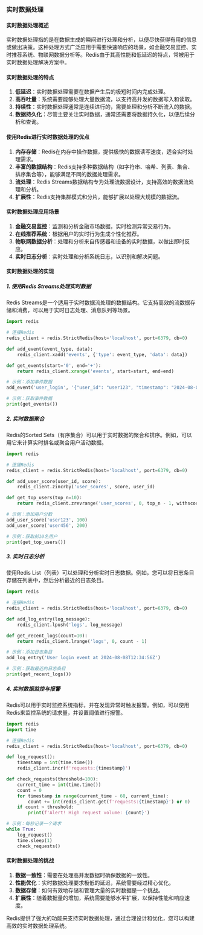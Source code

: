 ### 实时数据处理

#### 实时数据处理概述

实时数据处理指的是在数据生成的瞬间进行处理和分析，以便尽快获得有用的信息或做出决策。这种处理方式广泛应用于需要快速响应的场景，如金融交易监控、实时推荐系统、物联网数据分析等。Redis由于其高性能和低延迟的特点，常被用于实时数据处理解决方案中。

#### 实时数据处理的特点

1. **低延迟**：实时数据处理需要在数据产生后的极短时间内完成处理。
2. **高吞吐量**：系统需要能够处理大量数据流，以支持高并发的数据写入和读取。
3. **持续性**：实时数据处理通常是连续进行的，需要处理和分析不断流入的数据。
4. **数据持久化**：尽管主要关注实时数据，通常还需要将数据持久化，以便后续分析和查询。

#### 使用Redis进行实时数据处理的优点

1. **内存存储**：Redis在内存中操作数据，提供极快的数据读写速度，适合实时处理需求。
2. **丰富的数据结构**：Redis支持多种数据结构（如字符串、哈希、列表、集合、排序集合等），能够满足不同的数据处理需求。
3. **流处理**：Redis Streams数据结构专为处理流数据设计，支持高效的数据流处理和分析。
4. **扩展性**：Redis支持集群模式和分片，能够扩展以处理大规模的数据流。

#### 实时数据处理应用场景

1. **金融交易监控**：监测和分析金融市场数据，实时检测异常交易行为。
2. **在线推荐系统**：根据用户的实时行为生成个性化推荐。
3. **物联网数据分析**：处理和分析来自传感器和设备的实时数据，以做出即时反应。
4. **实时日志分析**：实时处理和分析系统日志，以识别和解决问题。

#### 实时数据处理的实现

##### 1. 使用Redis Streams处理实时数据

Redis Streams是一个适用于实时数据流处理的数据结构。它支持高效的流数据存储和消费，可以用于实时日志处理、消息队列等场景。

```python
import redis

# 连接Redis
redis_client = redis.StrictRedis(host='localhost', port=6379, db=0)

def add_event(event_type, data):
    redis_client.xadd('events', {'type': event_type, 'data': data})

def get_events(start='0', end='+'):
    return redis_client.xrange('events', start=start, end=end)

# 示例：添加事件数据
add_event('user_login', '{"user_id": "user123", "timestamp": "2024-08-08T12:34:56Z"}')

# 示例：获取事件数据
print(get_events())
```

##### 2. 实时数据聚合

Redis的Sorted Sets（有序集合）可以用于实时数据的聚合和排序。例如，可以用它来计算实时排名或聚合用户活动数据。

```python
import redis

# 连接Redis
redis_client = redis.StrictRedis(host='localhost', port=6379, db=0)

def add_user_score(user_id, score):
    redis_client.zincrby('user_scores', score, user_id)

def get_top_users(top_n=10):
    return redis_client.zrevrange('user_scores', 0, top_n - 1, withscores=True)

# 示例：添加用户分数
add_user_score('user123', 100)
add_user_score('user456', 200)

# 示例：获取前10名用户
print(get_top_users())
```

##### 3. 实时日志分析

使用Redis List（列表）可以处理和分析实时日志数据。例如，您可以将日志条目存储在列表中，然后分析最近的日志条目。

```python
import redis

# 连接Redis
redis_client = redis.StrictRedis(host='localhost', port=6379, db=0)

def add_log_entry(log_message):
    redis_client.lpush('logs', log_message)

def get_recent_logs(count=10):
    return redis_client.lrange('logs', 0, count - 1)

# 示例：添加日志条目
add_log_entry('User login event at 2024-08-08T12:34:56Z')

# 示例：获取最近的日志条目
print(get_recent_logs())
```

##### 4. 实时数据监控与报警

Redis可以用于实时监控系统指标，并在发现异常时触发报警。例如，可以使用Redis来监控系统的请求量，并设置阈值进行报警。

```python
import redis
import time

# 连接Redis
redis_client = redis.StrictRedis(host='localhost', port=6379, db=0)

def log_request():
    timestamp = int(time.time())
    redis_client.incr(f'requests:{timestamp}')

def check_requests(threshold=100):
    current_time = int(time.time())
    count = 0
    for timestamp in range(current_time - 60, current_time):
        count += int(redis_client.get(f'requests:{timestamp}') or 0)
    if count > threshold:
        print(f'Alert! High request volume: {count}')

# 示例：每秒记录一个请求
while True:
    log_request()
    time.sleep(1)
    check_requests()
```

#### 实时数据处理的挑战

1. **数据一致性**：需要在处理高并发数据时确保数据的一致性。
2. **性能优化**：实时数据处理要求极低的延迟，系统需要经过精心优化。
3. **数据存储**：如何有效地存储和管理大量的实时数据是一个挑战。
4. **扩展性**：随着数据量的增加，系统需要能够水平扩展，以保持性能和响应速度。

Redis提供了强大的功能来支持实时数据处理，通过合理设计和优化，您可以构建高效的实时数据处理系统。